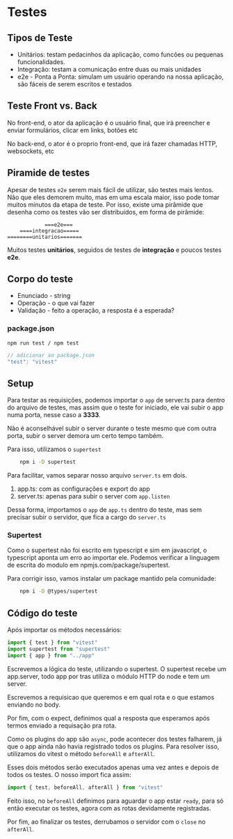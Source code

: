 # Testes

## Tipos de Teste

- Unitários: testam pedacinhos da aplicação, como funcões ou pequenas funcionalidades.
- Integração: testam a comunicação entre duas ou mais unidades
- e2e - Ponta a Ponta: simulam um usuário operando na nossa aplicação, são fáceis de serem escritos e testados

## Teste Front vs. Back

No front-end, o ator da aplicação é o usuário final, que irá preencher e enviar formulários, clicar em links, botões etc

No back-end, o ator é o proprio front-end, que irá fazer chamadas HTTP, websockets, etc

## Piramide de testes

Apesar de testes `e2e` serem mais fácil de utilizar, são testes mais lentos. Não que eles demorem muito, 
mas em uma escala maior, isso pode tomar muitos minutos da etapa de teste. Por isso, existe uma pirâmide que desenha como
os testes vão ser distribuídos, em forma de pirâmide:

```  
            ===e2e===
    ====integracao=====
========unitarios=======
```

Muitos testes **unitários**, seguidos de testes de **integração** e poucos testes **e2e**.

## Corpo do teste

- Enunciado - string
- Operação - o que vai fazer
- Validação - feito a operação, a resposta é a esperada?

### package.json
`npm run test / npm test`

```js 
// adicionar ao package.json
"test": "vitest" 
```

## Setup

Para testar as requisições, podemos importar o `app` de server.ts para dentro do arquivo de testes, mas assim que
o teste for iniciado, ele vai subir o app numa porta, nesse caso a **3333**.

Não é aconselhável subir o server durante o teste mesmo que com outra porta, subir o server demora um certo tempo também.

Para isso, utilizamos o `supertest`

```sh
    npm i -D supertest
```

Para facilitar, vamos separar nosso arquivo ` server.ts ` em dois.

1. app.ts: com as configurações e export do app
2. server.ts: apenas para subir o server com `app.listen`

Dessa forma, importamos o `app` de `app.ts` dentro do teste, mas sem precisar subir o servidor, que fica a cargo do `server.ts`

### Supertest

Como o supertest não foi escrito em typescript e sim em javascript, o typescript aponta um erro ao importar ele.
Podemos verificar a linguagem de escrita do modulo em npmjs.com/package/supertest.

Para corrigir isso, vamos instalar um package mantido pela comunidade:

```sh
    npm i -D @types/supertest
```

## Código do teste

Após importar os métodos necessários:

```js
import { test } from "vitest"
import supertest from "supertest"
import { app } from "../app"

```

Escrevemos a lógica do teste, utilizando o supertest. O supertest recebe um app.server, todo app por tras utiliza o
módulo HTTP do node e tem um server.

Escrevemos a requisicao que queremos e em qual rota e o que estamos enviando no body.

Por fim, com o expect, definimos qual a resposta que esperamos após termos enviado a requisação pra rota.

Como os plugins do app são `async`, pode acontecer dos testes falharem, já que o app ainda não havia registrado todos os plugins.
Para resolver isso, utilizamos do vitest o método `beforeAll` e `afterAll`.

Esses dois métodos serão executados apenas uma vez antes e depois de todos os testes. 
O nosso import fica assim:

```js
import { test, beforeAll, afterAll } from "vitest"
```

Feito isso, no `beforeAll` definimos para aguardar o app estar `ready`, para só então executar os testes, agora com as rotas
devidamente registradas.

Por fim, ao finalizar os testes, derrubamos o servidor com o `close` no `afterAll`.
